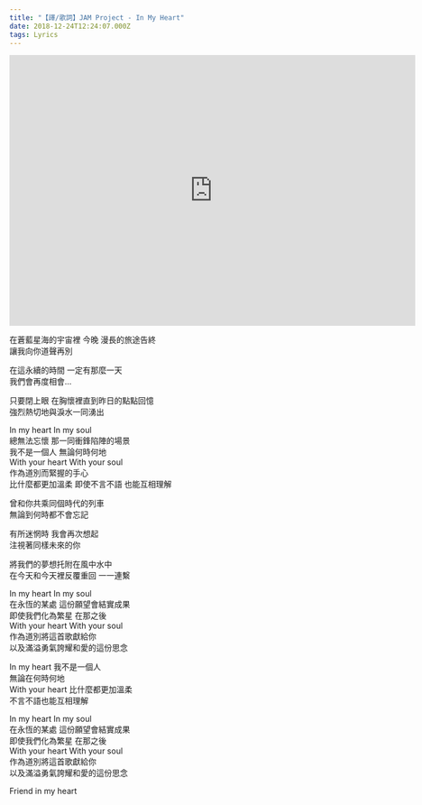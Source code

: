 ```yaml
---
title: "【譯/歌詞】JAM Project - In My Heart"
date: 2018-12-24T12:24:07.000Z
tags: Lyrics
---
```


<iframe width="720" height="480" src="https://www.youtube.com/embed/tF45oBJ3wuM" frameborder="0" allow="accelerometer; autoplay; clipboard-write; encrypted-media; gyroscope; picture-in-picture" allowfullscreen></iframe>

在蒼藍星海的宇宙裡 今晚 漫長的旅途告終
<br>讓我向你道聲再別

在這永續的時間 一定有那麼一天
<br>我們會再度相會…

只要閉上眼 在胸懷裡直到昨日的點點回憶
<br>強烈熱切地與淚水一同湧出

In my heart In my soul
<br>總無法忘懷 那一同衝鋒陷陣的場景
<br>我不是一個人 無論何時何地
<br>With your heart With your soul
<br>作為道別而緊握的手心
<br>比什麼都更加溫柔 即使不言不語 也能互相理解

曾和你共乘同個時代的列車
<br>無論到何時都不會忘記

有所迷惘時 我會再次想起
<br>注視著同樣未來的你

將我們的夢想托附在風中水中
<br>在今天和今天裡反覆重回 一一連繫

In my heart In my soul
<br>在永恆的某處 這份願望會結實成果
<br>即使我們化為繁星 在那之後
<br>With your heart With your soul
<br>作為道別將這首歌獻給你
<br>以及滿溢勇氣誇耀和愛的這份思念

In my heart 我不是一個人
<br>無論在何時何地
<br>With your heart 比什麼都更加溫柔
<br>不言不語也能互相理解

In my heart In my soul
<br>在永恆的某處 這份願望會結實成果
<br>即使我們化為繁星 在那之後
<br>With your heart With your soul
<br>作為道別將這首歌獻給你
<br>以及滿溢勇氣誇耀和愛的這份思念

Friend in my heart
